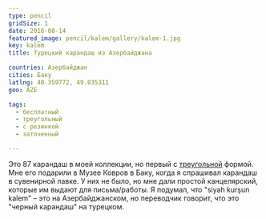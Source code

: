 ```yaml
---
type: pencil
gridSize: 1
date: 2016-08-14
featured_image: pencil/kalem/gallery/kalem-1.jpg
key: kalem
title: Турецкий карандаш из Азербайджана

countries: Азербайджан
cities: Баку
latlng: 40.359772, 49.835311
geo: AZE

tags:
  - бесплатный
  - треугольный
  - с резинкой
  - заточенный

---
```


Это 87 карандаш в моей коллекции, но первый с [треугольной](?tag=треугольный) формой. Мне его подарили в Музее Ковров в Баку, когда я спрашивал карандаш в сувенирной лавке. У них не было, но мне дали простой канцелярский, которые им выдают для письма/работы. Я подумал, что "siyah kurşun kalem" – это на Азербайджанском, но переводчик говорит, что это "черный карандаш" на турецком.
